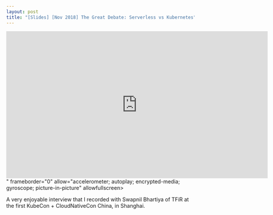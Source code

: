 ```yaml
---
layout: post
title: "[Slides] [Nov 2018] The Great Debate: Serverless vs Kubernetes"
---
```


<iframe width="700px" height="394px" <iframe width="560" height="315" src="https://www.youtube.com/embed/L8SA77k1mBQ" frameborder="0" allow="accelerometer; autoplay; encrypted-media; gyroscope; picture-in-picture" allowfullscreen></iframe>" frameborder="0" allow="accelerometer; autoplay; encrypted-media; gyroscope; picture-in-picture" allowfullscreen></iframe>

A very enjoyable interview that I recorded with Swapnil Bhartiya of TFiR at the first KubeCon + CloudNativeCon China, in Shanghai.
